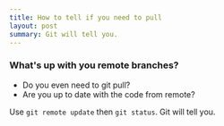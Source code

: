 ```yaml
---
title: How to tell if you need to pull
layout: post
summary: Git will tell you.
---
```

### What's up with you remote branches?

+ Do you even need to git pull?
+ Are you up to date with the code from remote?

Use `git remote update` then `git status`. Git will tell you.

<!-- 2017-03-16- -->
